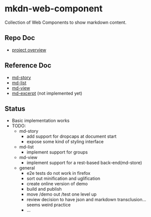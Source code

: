 # mkdn-web-component
Collection of Web Components to show markdown content.

## Repo Doc
* [project overview](markdown-components/README.md) 

## Reference Doc
* [md-story](docs/md-story.md)
* [md-list](docs/md-list.md)
* [md-view](docs/md-view.md)
* [md-excerpt](docs/md-excerpt.md) (not implemented yet) 

## Status

* Basic implementation works
* TODO:
  * md-story
      * add support for dropcaps at document start 
      * expose some kind of styling interface
  * md-list
      * implement support for groups
  * md-view
      * implement support for a rest-based back-end(md-store)
  * general
      * e2e tests do not work in firefox
      * sort out minification and uglification
      * create online version of demo
      * build and publish
      * move /demo out /test one level up
      * review decision to have json and markdown transclusion... seems weird practice
      * ...

